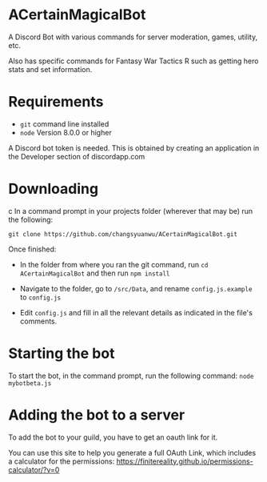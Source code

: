 # ACertainMagicalBot

A Discord Bot with various commands for server moderation, games, utility, etc.

Also has specific commands for Fantasy War Tactics R such as getting hero stats and set information.

# Requirements

* `git` command line installed
* `node` Version 8.0.0 or higher

A Discord bot token is needed. This is obtained by creating an application in the Developer section of discordapp.com

# Downloading
c
In a command prompt in your projects folder (wherever that may be) run the following:

`git clone https://github.com/changsyuanwu/ACertainMagicalBot.git`

Once finished:

* In the folder from where you ran the git command, run `cd ACertainMagicalBot` and then run `npm install`

* Navigate to the folder, go to `/src/Data`, and rename `config.js.example` to `config.js`

* Edit `config.js` and fill in all the relevant details as indicated in the file's comments.

# Starting the bot

To start the bot, in the command prompt, run the following command: `node mybotbeta.js`

# Adding the bot to a server

To add the bot to your guild, you have to get an oauth link for it.

You can use this site to help you generate a full OAuth Link, which includes a calculator for the permissions: https://finitereality.github.io/permissions-calculator/?v=0
